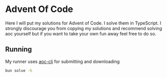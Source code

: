 # Advent Of Code

Here I will put my solutions for Advent of Code. I solve them in TypeScript.
I strongly discourage you from copying my solutions and recommend solving aoc yourself but if you want to take your own fun away feel free to do so.

## Running

My runner uses [aoc-cli](https://github.com/scarvalhojr/aoc-cli/) for submitting and downloading

```bash
bun solve -h
```

